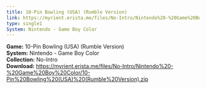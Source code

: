```yaml
---
title: 10-Pin Bowling (USA) (Rumble Version)
link: https://myrient.erista.me/files/No-Intro/Nintendo%20-%20Game%20Boy%20Color/10-Pin%20Bowling%20(USA)%20(Rumble%20Version).zip
type: single1
System: Nintendo - Game Boy Color
---
```

<b>Game:</b> 10-Pin Bowling (USA) (Rumble Version)<br>
<b>System:</b> Nintendo - Game Boy Color<br>
<b>Collection:</b> No-Intro<br>
<b>Download:</b> https://myrient.erista.me/files/No-Intro/Nintendo%20-%20Game%20Boy%20Color/10-Pin%20Bowling%20(USA)%20(Rumble%20Version).zip